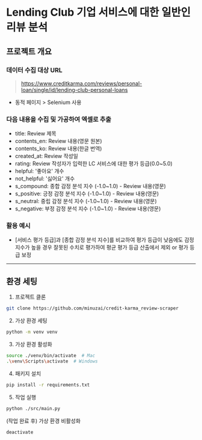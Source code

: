 # Lending Club 기업 서비스에 대한 일반인 리뷰 분석

## 프로젝트 개요

### 데이터 수집 대상 URL
> https://www.creditkarma.com/reviews/personal-loan/single/id/lending-club-personal-loans
- 동적 페이지 > Selenium 사용

### 다음 내용을 수집 및 가공하여 엑셀로 추출
- title: Review 제목
- contents_en: Review 내용(영문 원본)
- contents_ko: Review 내용(한글 번역)
- created_at: Review 작성일
- rating: Review 작성자가 입력한 LC 서비스에 대한 평가 등급(0.0~5.0)
- helpful: '좋아요' 개수
- not_helpful: '싫어요' 개수
- s_compound: 종합 감정 분석 지수 (-1.0~1.0) - Review 내용(영문) 
- s_positive: 긍정 감정 분석 지수 (-1.0~1.0) - Review 내용(영문) 
- s_neutral: 중립 감정 분석 지수 (-1.0~1.0) - Review 내용(영문) 
- s_negative: 부정 감정 분석 지수 (-1.0~1.0) - Review 내용(영문) 

### 활용 예시
- [서비스 평가 등급]과 [종합 감정 분석 지수]를 비교하여 
평가 등급이 낮음에도 감정 지수가 높을 경우 잘못된 수치로 평가하여 
평균 평가 등급 산출에서 제외 or 평가 등급 보정

---

## 환경 세팅

1. 프로젝트 클론
```bash
git clone https://github.com/minuzai/credit-karma_review-scraper
```

2. 가상 환경 세팅
```bash
python -m venv venv
```

3. 가상 환경 활성화
```bash
source ./venv/bin/activate  # Mac
.\venv\Scripts\activate  # Windows
```

4. 패키지 설치
```bash
pip install -r requirements.txt
```

5. 작업 실행
```bash
python ./src/main.py
```

(작업 완료 후) 가상 환경 비활성화
```bash
deactivate
```
